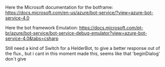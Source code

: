 Here the Microsoft documentation for the  botframe: https://docs.microsoft.com/en-us/azure/bot-service/?view=azure-bot-service-4.0

Here the bot framework Emulation: https://docs.microsoft.com/pt-br/azure/bot-service/bot-service-debug-emulator?view=azure-bot-service-4.0&tabs=csharp

Still need a kind of Switch for a HelderBot, to give  a better response  out of the flux., but i cant in this moment made this, seems like that 'beginDialog' don´t give

